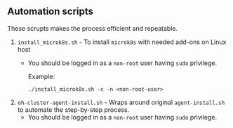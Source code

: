 ## Automation scripts
These scrupts makes the process efficient and repeatable.

1. `install_microk8s.sh` - To install `microk8s` with needed add-ons on Linux host
   - You should be logged in as a `non-root` user having `sudo` privilege.
     
     Example:
     ```
     ./install_microk8s.sh -c -n <non-root-user>
     ```
2. `oh-cluster-agent-install.sh` - Wraps around original `agent-install.sh` to automate the step-by-step process.
    - You should be logged in as a `non-root` user having `sudo` privilege.


